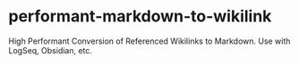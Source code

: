 # performant-markdown-to-wikilink
High Performant Conversion of Referenced Wikilinks to Markdown. Use with LogSeq, Obsidian, etc.
